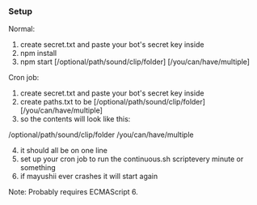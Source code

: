 ### Setup

Normal:

1. create secret.txt and paste your bot's secret key inside
2. npm install
3. npm start [/optional/path/sound/clip/folder] [/you/can/have/multiple]

Cron job:

1. create secret.txt and paste your bot's secret key inside
2. create paths.txt to be [/optional/path/sound/clip/folder] [/you/can/have/multiple]
3. so the contents will look like this:

  /optional/path/sound/clip/folder /you/can/have/multiple

4. it should all be on one line
5. set up your cron job to run the continuous.sh scriptevery minute or something
6. if mayushii ever crashes it will start again

Note: Probably requires ECMAScript 6.